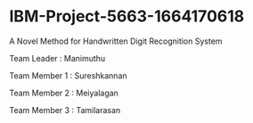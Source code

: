 # IBM-Project-5663-1664170618
A Novel Method for Handwritten Digit Recognition System


Team  Leader : Manimuthu

Team Member 1 : Sureshkannan

Team Member 2 : Meiyalagan

Team Member 3 : Tamilarasan
